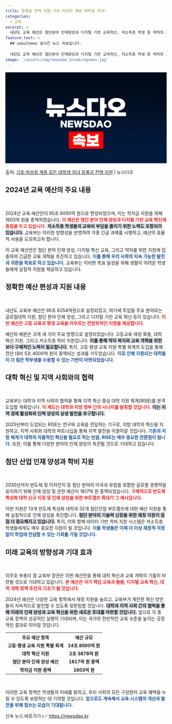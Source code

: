 ```yaml
---
title: 등록금 전액 지원 기초·차상위 계층 대학생 자녀!
categories:
  - 교육
excerpt: >
  내년도 교육 예산은 첨단분야 인재양성과 디지털 기반 교육혁신, 저소득층 학생 등 약자의 교육비 부담 완화에 …
feature_text: >
  ## seoulnews 실시간 뉴스 속보입니다.

  내년도 교육 예산은 첨단분야 인재양성과 디지털 기반 교육혁신, 저소득층 학생 등 약자의 교육비 부담 완화에 …
image: '/assets/img/newsdao_breakingnews.jpg'
---
```


![뉴스다오 속보](/assets/img/newsdao_breakingnews.jpg)

<p>출처: <a href="https://newsdao.kr/1736" rel="dofollow">기초·차상위 계층 모든 대학생 자녀 등록금 전액 지원</a> | 뉴스다오</p>

<h2 data-ke-size="size26">2024년 교육 예산의 주요 내용</h2>

<p data-ke-size="size16">&nbsp;</p>

2024년 교육 예산안이 95조 6000억 원으로 편성되었으며, 이는 학자금 지원을 위해 1603억 원을 증액하였습니다. <b><span style="color: #ee2323;">이 예산은 첨단 분야 인재 양성과 디지털 기반 교육 혁신에 중점을 두고 있습니다.</span></b> <b><span style="background-color: #21538527;">저소득층 학생들의 교육비 부담을 줄이기 위한 노력도 포함되어 있습니다.</span></b> 교육부는 이러한 방향성을 반영하여 각종 긴급 과제를 시행하고, 예산의 효율적 사용을 도모하고자 합니다. 

이 교육 예산안은 첨단 분야 인재 양성, 디지털 혁신 교육, 그리고 약자를 위한 지원에 집중하여 긴급한 교육 개혁을 추진하고 있습니다. <b><span style="color: #1a5490;">이를 통해 우리 사회의 지속 가능한 발전과 귀환을 목표로 하고 있습니다.</span></b> 교육부는 이러한 목표 달성을 위해 생활이 어려운 학생들에게 실질적 지원을 제공하고 있습니다. 

<h2 data-ke-size="size26">정확한 예산 편성과 지원 내용</h2>

<p data-ke-size="size16">&nbsp;</p>

내년도 교육부 예산은 95조 6254억원으로 설정되었고, 여기에 투입될 주요 분야로는 글로컬대학 지원, 첨단 분야 인재 양성, 그리고 디지털 기반 교육 혁신 등이 있습니다. <b><span style="color: #ee2323;">이번 예산은 고등 교육과 평생 교육을 아우르는 전방위적인 지원을 제공합니다.</span></b>

예산의 배분은 크게 세 가지 주요 방향으로 설정되었습니다: 고등교육 재정 확충, 대학 혁신 지원, 그리고 저소득층 학비 지원입니다. <b><span style="background-color: #21538527;">이를 통해 약자 복지와 교육 개혁을 위한 보다 구체적인 노력이 필요합니다.</span></b> 특히, 고등·평생 교육 지원 특별 회계의 도입을 통해 전년 대비 5조 4000억 원이 증액되는 성과를 거두었습니다. <b><span style="color: #1a5490;">이로 인해 지원되는 대학들이 더 많은 학부생을 수용할 수 있는 기반이 마련되었습니다.</span></b>

<h2 data-ke-size="size26">대학 혁신 및 지역 사회와의 협력</h2>

<p data-ke-size="size16">&nbsp;</p>

교육부는 대학과 지역 사회의 협력을 통해 지역 혁신 중심 대학 지원 체계(RISE)를 본격 도입할 계획입니다. <b><span style="color: #ee2323;">이 제도는 대학과 지방 정부 간의 시너지를 발휘할 것입니다.</span></b> <b><span style="background-color: #21538527;">이는 지역 경제 활성화와 인력 양성의 상생 발전을 추구합니다.</span></b>

2025년부터 도입되는 RISE는 연구와 교육을 전담하는 기구로, 지방 대학의 혁신을 지원하고, 지역 사회와 대학의 파트너십을 통해 지역 발전을 이끌어갈 것입니다. <b><span style="color: #1a5490;">기존의 지원 체계가 대학의 자율적인 혁신을 필요로 하는 만큼, RISE는 매우 중요한 전환점이 됩니다.</span></b> 또한, 이를 통해 다양한 분야의 인재 양성이 촉진될 것으로 기대하고 있습니다.

<h2 data-ke-size="size26">첨단 산업 인재 양성과 학비 지원</h2>

<p data-ke-size="size16">&nbsp;</p>

2030년까지 반도체 및 이차전지 등 첨단 분야의 미국과 유럽을 포함한 글로벌 경쟁력을 유지하기 위해 인재 양성 및 관련 예산이 1817억 원 증액되었습니다. <b><span style="color: #ee2323;">구체적으로 반도체 특성화 대학 신규 지정 및 인재 양성을 위한 부트캠프 확대가 그 예시입니다.</span></b>

이번 지원은 13개 반도체 특성화 대학과 32개 첨단산업 부트캠프에 대한 예산 지원을 통해 실질적으로 인재 양성을 촉진합니다. <b><span style="background-color: #21538527;">첨단 분야의 기술력 신장을 위한 재정 지원이 점점 더 중요해지고 있습니다.</span></b> 특히, 이와 함께 데이터 기반 학비 지원 시스템은 저소득층 학생들에게도 매우 중요한 지원이 될 것입니다. <b><span style="color: #1a5490;">이들 학생들은 이제 더 이상 재정적 걱정 없이 학업에 전념할 수 있는 기회를 가질 것입니다.</span></b>

<h2 data-ke-size="size26">미래 교육의 방향성과 기대 효과</h2>

<p data-ke-size="size16">&nbsp;</p>

이주호 부총리 겸 교육부 장관은 이번 예산안을 통해 대학 혁신과 교육 개혁의 기틀이 마련될 것으로 기대하고 있습니다. <b><span style="color: #ee2323;">본 예산은 국가 책임 교육과 돌봄, 디지털 교육 혁신, 대학 개혁 정책 추진의 기초가 될 것입니다.</span></b>

2024년 예산은 다양한 교육 항목에서 재정 지원을 늘리고, 교육부가 제안한 혁신 방안들이 지속적으로 발전할 수 있도록 뒷받침할 것입니다. <b><span style="background-color: #21538527;">대학과 지역 사회 간의 협력을 통해 미래의 인재 양성과 교육 혁신을 위한 새로운 토대를 마련할 것입니다.</span></b> 앞으로 각 종 교육 정책의 성공적인 실행이 기대되며, 이는 국가의 전반적인 교육 수준을 높이는 긍정적인 결과로 이어질 것입니다.

<table>
    <tr>
        <th><b>주요 예산 항목</b></th>
        <th><b>예산 규모</b></th>
    </tr>
    <tr>
        <td style="text-align: center; height: 17px;"><b>고등·평생 교육 지원 특별 회계</b></td>
        <td style="text-align: center; height: 17px;"><b>14조 8000억 원</b></td>
    </tr>
    <tr>
        <td style="text-align: center; height: 17px;"><b>대학 혁신 지원</b></td>
        <td style="text-align: center; height: 17px;"><b>2조 3878억 원</b></td>
    </tr>
    <tr>
        <td style="text-align: center; height: 17px;"><b>첨단 분야 인재 양성 예산</b></td>
        <td style="text-align: center; height: 17px;"><b>1817억 원 증액</b></td>
    </tr>
    <tr>
        <td style="text-align: center; height: 17px;"><b>학자금 지원 증액</b></td>
        <td style="text-align: center; height: 17px;"><b>1603억 원</b></td>
    </tr>
</table>

<p data-ke-size="size16">&nbsp;</p>

이러한 교육 정책은 학생들의 미래를 밝히고, 우리 사회의 모든 구성원이 교육 혜택을 누릴 수 있도록 보장하는 데 기여할 것입니다. <b><span style="color: #1a5490;">앞으로도 계속해서 교육 시스템의 개선과 발전을 위해 힘쓰는 모습이 기대됩니다.</span></b> 

신속 뉴스 바로가기 👉 <a href="https://newsdao.kr" rel="dofollow">https://newsdao.kr</a>


